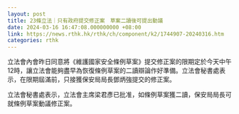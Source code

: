```yaml
---
layout: post
title: 23條立法｜只有政府提交修正案　草案二讀後可提出動議
date: 2024-03-16 16:47:08.000000000 +08:00
link: https://news.rthk.hk/rthk/ch/component/k2/1744907-20240316.htm
categories: rthk
---
```


立法會內會昨日同意將《維護國家安全條例草案》提交修正案的限期定於今天中午12時，讓立法會能夠盡早為恢復條例草案的二讀辯論作好準備。立法會秘書處表示，在限期屆滿前，只接獲保安局局長鄧炳強提交的修正案。

立法會秘書處表示，立法會主席梁君彥已批准，如條例草案獲二讀，保安局局長可就條例草案動議修正案。
